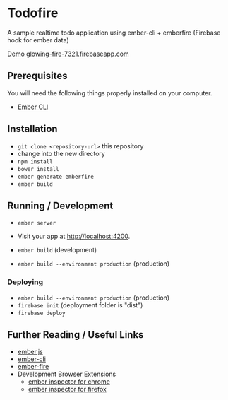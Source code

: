 # Todofire
A sample realtime todo application using ember-cli + emberfire (Firebase hook for ember data)

[Demo glowing-fire-7321.firebaseapp.com](https://glowing-fire-7321.firebaseapp.com/)

## Prerequisites

You will need the following things properly installed on your computer.

* [Ember CLI](http://www.ember-cli.com/)


## Installation

* `git clone <repository-url>` this repository
* change into the new directory
* `npm install`
* `bower install`
* `ember generate emberfire`
* `ember build`

## Running / Development

* `ember server`
* Visit your app at [http://localhost:4200](http://localhost:4200).

* `ember build` (development)
* `ember build --environment production` (production)

### Deploying

* `ember build --environment production` (production)
* `firebase init` (deployment folder is "dist")
* `firebase deploy`

## Further Reading / Useful Links

* [ember.js](http://emberjs.com/)
* [ember-cli](http://www.ember-cli.com/)
* [ember-fire](https://www.firebase.com/docs/web/libraries/ember/)
* Development Browser Extensions
  * [ember inspector for chrome](https://chrome.google.com/webstore/detail/ember-inspector/bmdblncegkenkacieihfhpjfppoconhi)
  * [ember inspector for firefox](https://addons.mozilla.org/en-US/firefox/addon/ember-inspector/)

